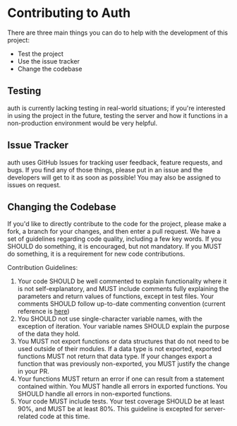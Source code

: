# Contributing to Auth

There are three main things you can do to help with the development of this project:

- Test the project
- Use the issue tracker
- Change the codebase

## Testing

auth is currently lacking testing in real-world situations; if you're interested in using the project
in the future, testing the server and how it functions in a non-production environment would be very helpful.

## Issue Tracker

auth uses GitHub Issues for tracking user feedback, feature requests, and bugs. If you find any of those things,
please put in an issue and the developers will get to it as soon as possible! You may also be assigned to issues
on request.

## Changing the Codebase

If you'd like to directly contribute to the code for the project, please make a fork, a branch for your changes,
and then enter a pull request. We have a set of guidelines regarding code quality, including a few key words.
If you SHOULD do something, it is encouraged, but not mandatory. If you MUST do something, it is a requirement for new code contributions.

Contribution Guidelines:

1. Your code SHOULD be well commented to explain functionality where it is not self-explanatory, and MUST include
comments fully explaining the parameters and return values of functions, except in test files. Your comments SHOULD
follow up-to-date commenting convention (current reference is [here](https://go.dev/doc/comment))
2. You SHOULD not use single-character variable names, with the exception of iteration. Your variable names SHOULD
explain the purpose of the data they hold.
3. You MUST not export functions or data structures that do not need to be used outside of their modules. If a data type is not exported,
exported functions MUST not return that data type. If your changes export a function that was previously non-exported, you MUST justify the change in your PR.
4. Your functions MUST return an error if one can result from a statement contained within. You MUST handle all
errors in exported functions. You SHOULD handle all errors in non-exported functions.
5. Your code MUST include tests. Your test coverage SHOULD be at least 90%, and MUST be at least 80%. This guideline
is excepted for server-related code at this time.
